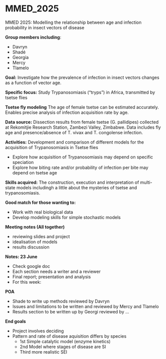 # MMED_2025
MMED 2025: Modelling the relationship between age and infection probability in insect vectors of disease

**Group members including**: 

- Davryn
- Shadé
- Georgia
- Mercy
- Tlamelo 

**Goal:**
Investigate how the prevalence of infection in insect vectors changes as a function of vector age.

**Specific focus:**
Study Trypanosomiasis (“tryps”) in Africa, transmitted by tsetse flies

**Tsetse fly modeling**
The age of female tsetse can be estimated accurately.
Enables precise analysis of infection acquisition rate by age.

**Data source:**
Dissection results from female tsetse (G. pallidipes) collected at Rekomitjie Research Station, Zambezi Valley, Zimbabwe.
Data includes fly age and presence/absence of T. vivax and T. congolense infection.

**Activities:**
Development and comparison of different models for the acquisition of Trypanosomiasis in Tsetse flies

- Explore how acquisition of Trypanosomiasis may depend on specific speciation
- Explore how biting rate and/or probability of infection per bite may depend on tsetse age

**Skills acquired:**
The construction, execution and interpretation of multi-state models includingh a little about the mysteries of tsetse and trypanosomiasis.

**Good match for those wanting to:**
- Work with real biological data
- Develop modeling skills for simple stochastic models

**Meeting notes (All together)**
- reviewing slides and project 
- idealisation of models 
- results discussion
  
**Notes: 23 June**
- Check google doc
- Each section needs a writer and a reviewer 
- Final report; presentation and analysis 
- For this week: 

**POA**
- Shade to write up methods reviewed by Davryn 
- Issues and limitations to be written and reviewed by Mercy and Tlamelo 
- Results section to be written up by Georgi reviewed by ... 

**End goals**
- Project involves deciding 
- Pattern and rate of disease aquisition differs by species 
  - 1st Simple catalytic model (enzyme kinetics)
  - 2nd Model where stages of disease are SI 
  - Third more realistic SEI